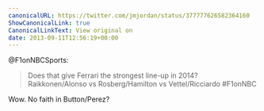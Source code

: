 ```yaml
---
canonicalURL: https://twitter.com/jmjordan/status/377777626582364160
ShowCanonicalLink: true
CanonicalLinkText: View original on
date: 2013-09-11T12:56:19+00:00
---
```

@F1onNBCSports:

> Does that give Ferrari the strongest line-up in 2014? Raikkonen/Alonso vs Rosberg/Hamilton vs Vettel/Ricciardo #F1onNBC

Wow. No faith in Button/Perez?